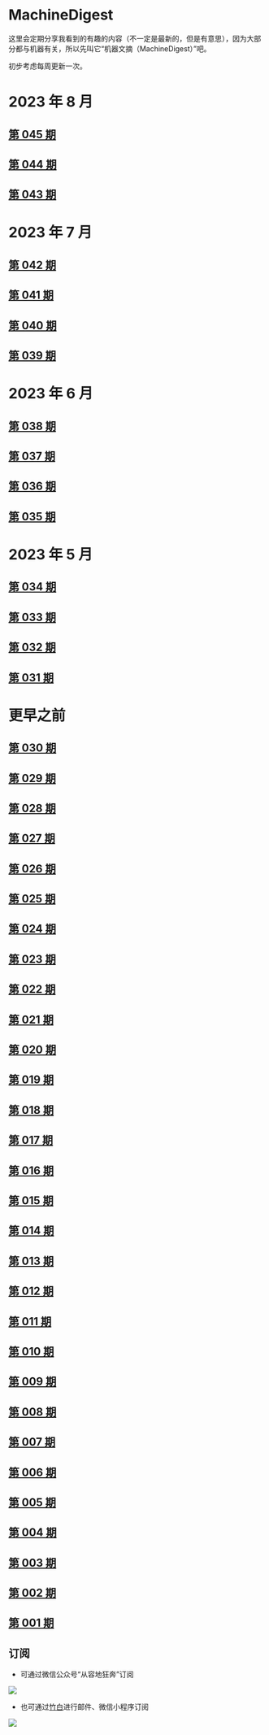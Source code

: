 # MachineDigest
这里会定期分享我看到的有趣的内容（不一定是最新的，但是有意思），因为大部分都与机器有关，所以先叫它“机器文摘（MachineDigest）”吧。

初步考虑每周更新一次。

# 2023 年 8 月
## [第 045 期](ISSUE_045/README.md)

## [第 044 期](ISSUE_044/README.md)

## [第 043 期](ISSUE_043/README.md)

# 2023 年 7 月
## [第 042 期](ISSUE_042/README.md)

## [第 041 期](ISSUE_041/README.md)

## [第 040 期](ISSUE_040/README.md)

## [第 039 期](ISSUE_039/README.md)

# 2023 年 6 月
## [第 038 期](ISSUE_038/README.md)

## [第 037 期](ISSUE_037/README.md)

## [第 036 期](ISSUE_036/README.md)

## [第 035 期](ISSUE_035/README.md)

# 2023 年 5 月
## [第 034 期](ISSUE_034/README.md)

## [第 033 期](ISSUE_033/README.md)

## [第 032 期](ISSUE_032/README.md)

## [第 031 期](ISSUE_031/README.md)

# 更早之前
## [第 030 期](ISSUE_030/README.md)

## [第 029 期](ISSUE_029/README.md)

## [第 028 期](ISSUE_028/README.md)

## [第 027 期](ISSUE_027/README.md)

## [第 026 期](ISSUE_026/README.md)

## [第 025 期](ISSUE_025/README.md)

## [第 024 期](ISSUE_024/README.md)

## [第 023 期](ISSUE_023/README.md)

## [第 022 期](ISSUE_022/README.md)

## [第 021 期](ISSUE_021/README.md)

## [第 020 期](ISSUE_020/README.md)

## [第 019 期](ISSUE_019/README.md)

## [第 018 期](ISSUE_018/README.md)

## [第 017 期](ISSUE_017/README.md)

## [第 016 期](ISSUE_016/README.md)

## [第 015 期](ISSUE_015/README.md)

## [第 014 期](ISSUE_014/README.md)

## [第 013 期](ISSUE_013/README.md)

## [第 012 期](ISSUE_012/README.md)

## [第 011 期](ISSUE_011/README.md)

## [第 010 期](ISSUE_010/README.md)

## [第 009 期](ISSUE_009/README.md)

## [第 008 期](ISSUE_008/README.md)

## [第 007 期](ISSUE_007/README.md)

## [第 006 期](ISSUE_006/README.md)

## [第 005 期](ISSUE_005/README.md)

## [第 004 期](ISSUE_004/README.md)

## [第 003 期](ISSUE_003/README.md)

## [第 002 期](ISSUE_002/README.md)

## [第 001 期](ISSUE_001/README.md)

## 订阅
- 可通过微信公众号“从容地狂奔”订阅

![](weixin.jpg)

- 也可通过[竹白](https://zhubai.love/)进行邮件、微信小程序订阅

![](zhubai.jpg)
